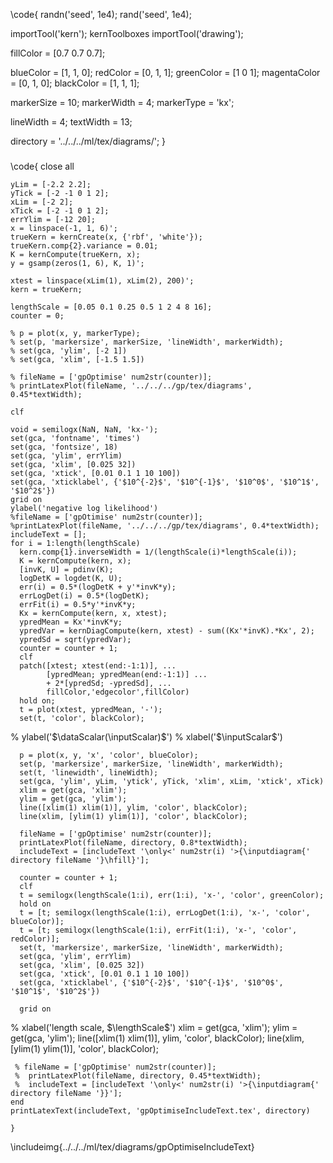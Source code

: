 \code{
randn('seed', 1e4);
rand('seed', 1e4);

importTool('kern');
kernToolboxes
importTool('drawing');

fillColor = [0.7 0.7 0.7];

blueColor = [1, 1, 0];
redColor = [0, 1, 1];
greenColor = [1 0 1];
magentaColor = [0, 1, 0];
blackColor = [1, 1, 1];

markerSize = 10;
markerWidth = 4;
markerType = 'kx';

lineWidth = 4;
textWidth = 13;

directory = '../../../ml/tex/diagrams/';
}

###

\code{
    close all

    yLim = [-2.2 2.2];
    yTick = [-2 -1 0 1 2];
    xLim = [-2 2];
    xTick = [-2 -1 0 1 2];
    errYlim = [-12 20];
    x = linspace(-1, 1, 6)';
    trueKern = kernCreate(x, {'rbf', 'white'});
    trueKern.comp{2}.variance = 0.01;
    K = kernCompute(trueKern, x);
    y = gsamp(zeros(1, 6), K, 1)';
    
    xtest = linspace(xLim(1), xLim(2), 200)';
    kern = trueKern;
    
    lengthScale = [0.05 0.1 0.25 0.5 1 2 4 8 16];
    counter = 0;
    
    % p = plot(x, y, markerType);
    % set(p, 'markersize', markerSize, 'lineWidth', markerWidth);
    % set(gca, 'ylim', [-2 1])
    % set(gca, 'xlim', [-1.5 1.5])
    
    % fileName = ['gpOptimise' num2str(counter)];
    % printLatexPlot(fileName, '../../../gp/tex/diagrams', 0.45*textWidth);
    
    clf
    
    void = semilogx(NaN, NaN, 'kx-');
    set(gca, 'fontname', 'times')
    set(gca, 'fontsize', 18)
    set(gca, 'ylim', errYlim)
    set(gca, 'xlim', [0.025 32]) 
    set(gca, 'xtick', [0.01 0.1 1 10 100])
    set(gca, 'xticklabel', {'$10^{-2}$', '$10^{-1}$', '$10^0$', '$10^1$', '$10^2$'})
    grid on
    ylabel('negative log likelihood')
    %fileName = ['gpOtimise' num2str(counter)];
    %printLatexPlot(fileName, '../../../gp/tex/diagrams', 0.4*textWidth);
    includeText = [];
    for i = 1:length(lengthScale)
      kern.comp{1}.inverseWidth = 1/(lengthScale(i)*lengthScale(i));
      K = kernCompute(kern, x);
      [invK, U] = pdinv(K);
      logDetK = logdet(K, U);
      err(i) = 0.5*(logDetK + y'*invK*y);
      errLogDet(i) = 0.5*(logDetK);
      errFit(i) = 0.5*y'*invK*y;
      Kx = kernCompute(kern, x, xtest);
      ypredMean = Kx'*invK*y;
      ypredVar = kernDiagCompute(kern, xtest) - sum((Kx'*invK).*Kx', 2);
      ypredSd = sqrt(ypredVar);
      counter = counter + 1;
      clf
      patch([xtest; xtest(end:-1:1)], ...
            [ypredMean; ypredMean(end:-1:1)] ...
            + 2*[ypredSd; -ypredSd], ...
            fillColor,'edgecolor',fillColor)
      hold on;
      t = plot(xtest, ypredMean, '-');
      set(t, 'color', blackColor);
%      ylabel('$\dataScalar(\inputScalar)$')
%      xlabel('$\inputScalar$')

      p = plot(x, y, 'x', 'color', blueColor);
      set(p, 'markersize', markerSize, 'lineWidth', markerWidth);
      set(t, 'linewidth', lineWidth);
      set(gca, 'ylim', yLim, 'ytick', yTick, 'xlim', xLim, 'xtick', xTick)
      xlim = get(gca, 'xlim');
      ylim = get(gca, 'ylim');
      line([xlim(1) xlim(1)], ylim, 'color', blackColor);
      line(xlim, [ylim(1) ylim(1)], 'color', blackColor);
      
      fileName = ['gpOptimise' num2str(counter)];
      printLatexPlot(fileName, directory, 0.8*textWidth);
      includeText = [includeText '\only<' num2str(i) '>{\inputdiagram{' directory fileName '}\hfill}'];

      counter = counter + 1;
      clf
      t = semilogx(lengthScale(1:i), err(1:i), 'x-', 'color', greenColor);
      hold on
      t = [t; semilogx(lengthScale(1:i), errLogDet(1:i), 'x-', 'color', blueColor)];
      t = [t; semilogx(lengthScale(1:i), errFit(1:i), 'x-', 'color', redColor)];
      set(t, 'markersize', markerSize, 'lineWidth', markerWidth);
      set(gca, 'ylim', errYlim)
      set(gca, 'xlim', [0.025 32]) 
      set(gca, 'xtick', [0.01 0.1 1 10 100])
      set(gca, 'xticklabel', {'$10^{-2}$', '$10^{-1}$', '$10^0$', '$10^1$', '$10^2$'})
  
      grid on
%      xlabel('length scale, $\lengthScale$')
      xlim = get(gca, 'xlim');
      ylim = get(gca, 'ylim');
      line([xlim(1) xlim(1)], ylim, 'color', blackColor);
      line(xlim, [ylim(1) ylim(1)], 'color', blackColor);

     % fileName = ['gpOptimise' num2str(counter)];
     %  printLatexPlot(fileName, directory, 0.45*textWidth);
     %  includeText = [includeText '\only<' num2str(i) '>{\inputdiagram{' directory fileName '}}'];
    end
    printLatexText(includeText, 'gpOptimiseIncludeText.tex', directory)

    }

\includeimg{../../../ml/tex/diagrams/gpOptimiseIncludeText}
